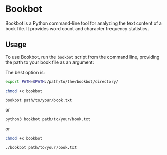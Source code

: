 # Bookbot

Bookbot is a Python command-line tool for analyzing the text content of a book file. It provides word count and character frequency statistics.

## Usage

To use Bookbot, run the `bookbot` script from the command line, providing the path to your book file as an argument:

The best option is:

```bash
export PATH=$PATH:/path/to/the/bookbot/directory/

chmod +x bookbot

bookbot path/to/your/book.txt
```

or

```bash
python3 bookbot path/to/your/book.txt
```

or

```bash
chmod +x bookbot

./bookbot path/to/your/book.txt
```
